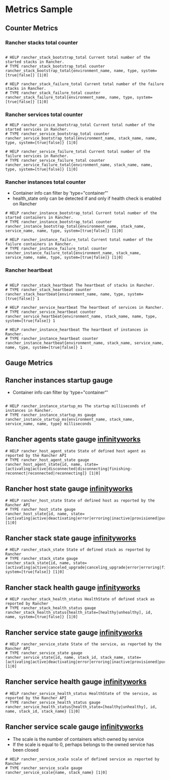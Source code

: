 # Metrics Sample

## Counter Metrics

### Rancher stacks total counter

```

# HELP rancher_stack_bootstrap_total Current total number of the started stacks in Rancher.
# TYPE rancher_stack_bootstrap_total counter
rancher_stack_bootstrap_total{environment_name, name, type, system=[true|false]} [1|0]

# HELP rancher_stack_failure_total Current total number of the failure stacks in Rancher.
# TYPE rancher_stack_failure_total counter
rancher_stack_failure_total{environment_name, name, type, system=[true|false]} [1|0]

```

### Rancher services total counter

```
# HELP rancher_service_bootstrap_total Current total number of the started services in Rancher.
# TYPE rancher_service_bootstrap_total counter
rancher_service_bootstrap_total{environment_name, stack_name, name, type, system=[true|false]} [1|0]

# HELP rancher_service_failure_total Current total number of the failure services in Rancher.
# TYPE rancher_service_failure_total counter
rancher_service_failure_total{environment_name, stack_name, name, type, system=[true|false]} [1|0]

```

### Rancher instances total counter

* Container info can filter by 'type="container"'
* health_state only can be detected if and only if health check is enabled on Rancher

```
# HELP rancher_instance_bootstrap_total Current total number of the started containers in Rancher.
# TYPE rancher_instance_bootstrap_total counter
rancher_instance_bootstrap_total{environment_name, stack_name, service_name, name, type, system=[true|false]} [1|0]

# HELP rancher_instance_failure_total Current total number of the failure containers in Rancher.
# TYPE rancher_instance_failure_total counter
rancher_instance_failure_total{environment_name, stack_name, service_name, name, type, system=[true|false]} [1|0]

```


### Rancher heartbeat

```

# HELP rancher_stack_heartbeat The heartbeat of stacks in Rancher.
# TYPE rancher_stack_heartbeat counter
rancher_stack_heartbeat{environment_name, name, type, system=[true|false]} 1

# HELP rancher_service_heartbeat The heartbeat of services in Rancher.
# TYPE rancher_service_heartbeat counter
rancher_service_heartbeat{environment_name, stack_name, name, type, system=[true|false]} 1

# HELP rancher_instance_heartbeat The heartbeat of instances in Rancher.
# TYPE rancher_instance_heartbeat counter
rancher_instance_heartbeat{environment_name, stack_name, service_name, name, type, system=[true|false]} 1

```


## Gauge Metrics

## Rancher instances startup gauge

* Container info can filter by 'type="container"'

```

# HELP rancher_instance_startup_ms The startup milliseconds of instances in Rancher.
# TYPE rancher_instance_startup_ms gauge
rancher_instance_startup_ms{environment_name, stack_name, service_name, name, type} milliseconds
```

## Rancher agents state gauge [infinityworks](https://github.com/infinityworks/prometheus-rancher-exporter)

```
# HELP rancher_host_agent_state State of defined host agent as reported by the Rancher API
# TYPE rancher_host_agent_state gauge
rancher_host_agent_state{id, name, state=[activating|active|disconnected|disconnecting|finishing-reconnect|reconnected|reconnecting]} [1|0]

```

## Rancher host state gauge [infinityworks](https://github.com/infinityworks/prometheus-rancher-exporter)

```
# HELP rancher_host_state State of defined host as reported by the Rancher API
# TYPE rancher_host_state gauge
rancher_host_state{id, name, state=[activating|active|deactivating|error|erroring|inactive|provisioned|purged|purging|registering|removed|removing|requested|restoring|updating_active|updating_inactive]} [1|0]

```

## Rancher stack state gauge [infinityworks](https://github.com/infinityworks/prometheus-rancher-exporter)

```
# HELP rancher_stack_state State of defined stack as reported by Rancher
# TYPE rancher_stack_state gauge
rancher_stack_state{id, name, state=[activating|active|canceled_upgrade|canceling_upgrade|error|erroring|finishing_upgrade|removed|removing|requested|restarting|rolling_back|updating_active|upgraded|upgrading], system=[true|false]} [1|0]

```

## Rancher stack health gauge [infinityworks](https://github.com/infinityworks/prometheus-rancher-exporter)

```
# HELP rancher_stack_health_status HealthState of defined stack as reported by Rancher
# TYPE rancher_stack_health_status gauge
rancher_stack_health_status{health_state=[healthy|unhealthy], id, name, system=[true|false]} [1|0]

```

## Rancher service state gauge [infinityworks](https://github.com/infinityworks/prometheus-rancher-exporter)

```
# HELP rancher_service_state State of the service, as reported by the Rancher API
# TYPE rancher_service_state gauge
rancher_service_state{id, name, stack_id, stack_name, state=[activating|active|deactivating|error|erroring|inactive|provisioned|purged|purging|registering|removed|removing|requested|restoring|updating_active|updating_inactive]} [1|0]

```

## Rancher service health gauge [infinityworks](https://github.com/infinityworks/prometheus-rancher-exporter)

```
# HELP rancher_service_health_status HealthState of the service, as reported by the Rancher API
# TYPE rancher_service_health_status gauge
rancher_service_health_status{health_state=[healthy|unhealthy], id, name, stack_id, stack_name} [1|0]

```

## Rancher service scale gauge [infinityworks](https://github.com/infinityworks/prometheus-rancher-exporter)

* The scale is the number of containers which owned by service
* If the scale is equal to 0, perhaps belongs to the owned service has been closed

```
# HELP rancher_service_scale scale of defined service as reported by Rancher
# TYPE rancher_service_scale gauge
rancher_service_scale{name, stack_name} [1|0]

```